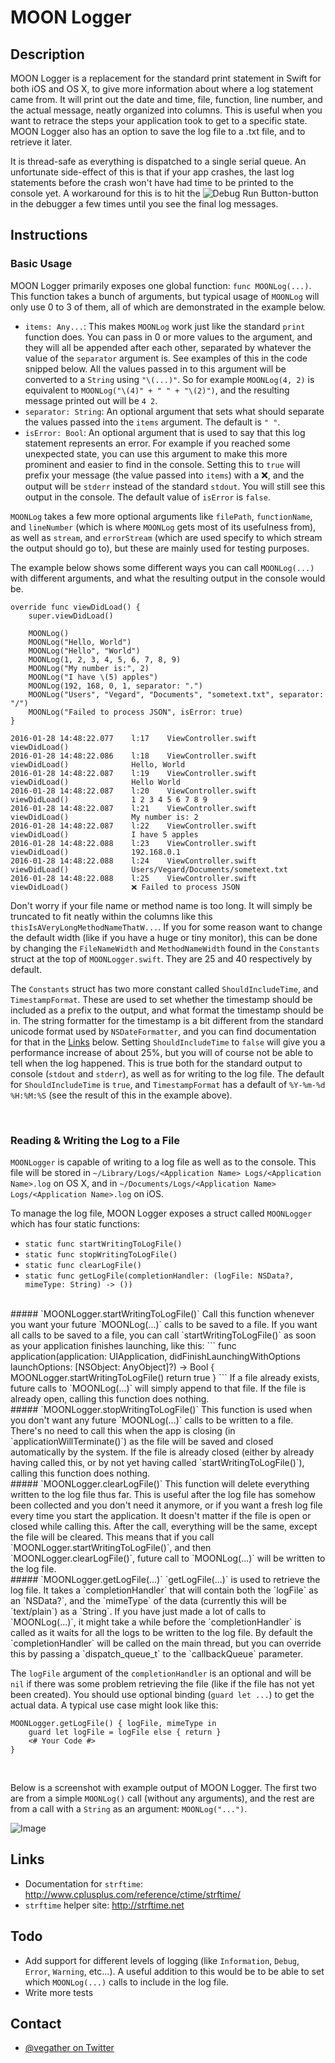 # MOON Logger

## Description

MOON Logger is a replacement for the standard print statement in Swift for both iOS and OS X, to give more information about where a log statement came from. It will print out the date and time, file, function, line number, and the actual message, neatly organized into columns. This is useful when you want to retrace the steps your application took to get to a specific state. MOON Logger also has an option to save the log file to a .txt file, and to retrieve it later.

It is thread-safe as everything is dispatched to a single serial queue. An unfortunate side-effect of this is that if your app crashes, the last log statements before the crash won't have had time to be printed to the console yet. A workaround for this is to hit the ![Debug Run Button](http://imgur.com/t5NmEEQ.png)-button in the debugger a few times until you see the final log messages.



## Instructions

### Basic Usage

MOON Logger primarily exposes one global function: `func MOONLog(...)`. This function takes a bunch of arguments, but typical usage of `MOONLog` will only use 0 to 3 of them, all of which are demonstrated in the example below.

- `items: Any...`: This makes `MOONLog` work just like the standard `print` function does. You can pass in 0 or more values to the argument, and they will all be appended after each other, separated by whatever the value of the `separator` argument is. See examples of this in the code snipped below. All the values passed in to this argument will be converted to a `String` using `"\(...)"`. So for example `MOONLog(4, 2)` is equivalent to `MOONLog("\(4)" + " " + "\(2)")`, and the resulting message printed out will be `4 2`.
- `separator: String`: An optional argument that sets what should separate the values passed into the `items` argument. The default is `" "`.
- `isError: Bool`: An optional argument that is used to say that this log statement represents an error. For example if you reached some unexpected state, you can use this argument to make this more prominent and easier to find in the console. Setting this to `true` will prefix your message (the value passed into `items`) with a ❌, and the output will be `stderr` instead of the standard `stdout`. You will still see this output in the console. The default value of `isError` is `false`.

`MOONLog` takes a few more optional arguments like `filePath`, `functionName`, and `lineNumber` (which is where `MOONLog` gets most of its usefulness from), as well as `stream`, and `errorStream` (which are used specify to which stream the output should go to), but these are mainly used for testing purposes.

The example below shows some different ways you can call `MOONLog(...)` with different arguments, and what the resulting output in the console would be.

```
override func viewDidLoad() {
    super.viewDidLoad()

    MOONLog()
    MOONLog("Hello, World")
    MOONLog("Hello", "World")
    MOONLog(1, 2, 3, 4, 5, 6, 7, 8, 9)
    MOONLog("My number is:", 2)
    MOONLog("I have \(5) apples")
    MOONLog(192, 168, 0, 1, separator: ".")
    MOONLog("Users", "Vegard", "Documents", "sometext.txt", separator: "/")
    MOONLog("Failed to process JSON", isError: true)
}
```

```
2016-01-28 14:48:22.077    l:17    ViewController.swift       viewDidLoad()              
2016-01-28 14:48:22.086    l:18    ViewController.swift       viewDidLoad()              Hello, World
2016-01-28 14:48:22.087    l:19    ViewController.swift       viewDidLoad()              Hello World
2016-01-28 14:48:22.087    l:20    ViewController.swift       viewDidLoad()              1 2 3 4 5 6 7 8 9
2016-01-28 14:48:22.087    l:21    ViewController.swift       viewDidLoad()              My number is: 2
2016-01-28 14:48:22.087    l:22    ViewController.swift       viewDidLoad()              I have 5 apples
2016-01-28 14:48:22.088    l:23    ViewController.swift       viewDidLoad()              192.168.0.1
2016-01-28 14:48:22.088    l:24    ViewController.swift       viewDidLoad()              Users/Vegard/Documents/sometext.txt
2016-01-28 14:48:22.088    l:25    ViewController.swift       viewDidLoad()              ❌ Failed to process JSON
```
Don't worry if your file name or method name is too long. It will simply be truncated to fit neatly within the columns like this `thisIsAVeryLongMethodNameThatW...`. If you for some reason want to change the default width (like if you have a huge or tiny monitor), this can be done by changing the `FileNameWidth` and `MethodNameWidth` found in the `Constants` struct at the top of `MOONLogger.swift`. They are 25 and 40 respectively by default.

The `Constants` struct has two more constant called `ShouldIncludeTime`, and `TimestampFormat`. These are used to set whether the timestamp should be included as a prefix to the output, and what format the timestamp should be in. The string formatter for the timestamp is a bit different from the standard unicode format used by `NSDateFormatter`, and you can find documentation for that in the <a href="#links">Links</a> below. Setting `ShouldIncludeTime` to `false` will give you a performance increase of about 25%, but you will of course not be able to tell when the log happened. This is true both for the standard output to console (`stdout` and `stderr`), as well as for writing to the log file. The default for `ShouldIncludeTime` is `true`, and `TimestampFormat` has a default of `%Y-%m-%d %H:%M:%S` (see the result of this in the example above).

</br>

### Reading & Writing the Log to a File

`MOONLogger` is capable of writing to a log file as well as to the console. This file will be stored in `~/Library/Logs/<Application Name> Logs/<Application Name>.log` on OS X, and in `~/Documents/Logs/<Application Name> Logs/<Application Name>.log` on iOS.

To manage the log file, MOON Logger exposes a struct called `MOONLogger` which has four static functions:
- `static func startWritingToLogFile()`
- `static func stopWritingToLogFile()`
- `static func clearLogFile()`
- `static func getLogFile(completionHandler: (logFile: NSData?, mimeType: String) -> ())`

</br>
##### `MOONLogger.startWritingToLogFile()`
Call this function whenever you want your future `MOONLog(...)` calls to be saved to a file. If you want all calls to be saved to a file, you can call `startWritingToLogFile()` as soon as your application finishes launching, like this:
```
func application(application: UIApplication, didFinishLaunchingWithOptions launchOptions: [NSObject: AnyObject]?) -> Bool {
    MOONLogger.startWritingToLogFile()
    return true
}
```
If a file already exists, future calls to `MOONLog(...)` will simply append to that file. If the file is already open, calling this function does nothing.

</br>
##### `MOONLogger.stopWritingToLogFile()`
This function is used when you don't want any future `MOONLog(...)` calls to be written to a file. There's no need to call this when the app is closing (in `applicationWillTerminate()`) as the file will be saved and closed automatically by the system. If the file is already closed (either by already having called this, or by not yet having called `startWritingToLogFile()`), calling this function does nothing.

</br>
##### `MOONLogger.clearLogFile()`
This function will delete everything written to the log file thus far. This is useful after the log file has somehow been collected and you don't need it anymore, or if you want a fresh log file every time you start the application. It doesn't matter if the file is open or closed while calling this. After the call, everything will be the same, except the file will be cleared. This means that if you call `MOONLogger.startWritingToLogFile()`, and then `MOONLogger.clearLogFile()`, future call to `MOONLog(...)` will be written to the log file.

</br>
##### `MOONLogger.getLogFile(...)`
`getLogFile(...)` is used to retrieve the log file. It takes a `completionHandler` that will contain both the `logFile` as an `NSData?`, and the `mimeType` of the data (currently this will be `text/plain`) as a `String`. If you have just made a lot of calls to `MOONLog(...)`, it might take a while before the `completionHandler` is called as it waits for all the logs to be written to the log file. By default the `completionHandler` will be called on the main thread, but you can override this by passing a `dispatch_queue_t` to the `callbackQueue` parameter.

The `logFile` argument of the `completionHandler` is an optional and will be `nil` if there was some problem retrieving the file (like if the file has not yet been created). You should use optional binding (`guard let ...`) to get the actual data. A typical use case might look like this:
```
MOONLogger.getLogFile() { logFile, mimeType in
	guard let logFile = logFile else { return }
	<# Your Code #>
}
```

<br />

Below is a screenshot with example output of MOON Logger. The first two are from a simple `MOONLog()` call (without any arguments), and the rest are from a call with a `String` as an argument: `MOONLog("...")`.

![Image](http://imgur.com/qluneiY.png)

## <a name="links"></a>Links
- Documentation for `strftime`: http://www.cplusplus.com/reference/ctime/strftime/
- `strftime` helper site: http://strftime.net

## Todo

- Add support for different levels of logging (like `Information`, `Debug`, `Error`, `Warning`, etc...). A useful addition to this would be to be able to set which `MOONLog(...)` calls to include in the log file.
- Write more tests


## Contact

- [@vegather on Twitter](http://www.twitter.com/vegather)
